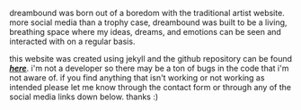 dreambound was born out of a boredom with the traditional artist website. more social media than a trophy case, dreambound was built to be a living, breathing space where my ideas, dreams, and emotions can be seen and interacted with on a regular basis.



this website was created using jekyll and the github repository can be found ***[here](https://github.com/dreamboundspace/dreamboundspace.github.io)***. i'm not a developer so there may be a ton of bugs in the code that i'm not aware of. if you find anything that isn't working or not working as intended please let me know through the contact form or through any of the social media links down below. thanks :)